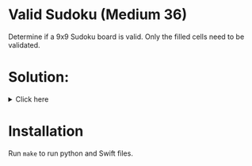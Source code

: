 # Valid Sudoku (Medium 36)
Determine if a 9x9 Sudoku board is valid. Only the filled cells need
to be validated.

# Solution:

<details><summary>Click here</summary>  
Check rows, columns and then every 3x3 grid. O(n) time, O(1) space.

<br></br>

</details>

# Installation
Run `make` to run python and Swift files.
